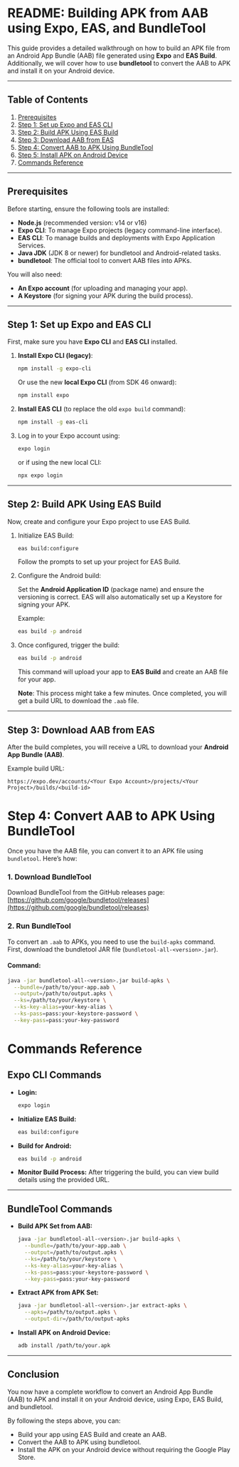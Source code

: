 # README: Building APK from AAB using Expo, EAS, and BundleTool

This guide provides a detailed walkthrough on how to build an APK file from an Android App Bundle (AAB) file generated using **Expo** and **EAS Build**. Additionally, we will cover how to use **bundletool** to convert the AAB to APK and install it on your Android device.

---

## Table of Contents

1. [Prerequisites](#prerequisites)
2. [Step 1: Set up Expo and EAS CLI](#step-1-set-up-expo-and-eas-cli)
3. [Step 2: Build APK Using EAS Build](#step-2-build-apk-using-eas-build)
4. [Step 3: Download AAB from EAS](#step-3-download-aab-from-eas)
5. [Step 4: Convert AAB to APK Using BundleTool](#step-4-convert-aab-to-apk-using-bundletool)
6. [Step 5: Install APK on Android Device](#step-5-install-apk-on-android-device)
7. [Commands Reference](#commands-reference)

---

## Prerequisites

Before starting, ensure the following tools are installed:

- **Node.js** (recommended version: v14 or v16)
- **Expo CLI**: To manage Expo projects (legacy command-line interface).
- **EAS CLI**: To manage builds and deployments with Expo Application Services.
- **Java JDK** (JDK 8 or newer) for bundletool and Android-related tasks.
- **bundletool**: The official tool to convert AAB files into APKs.

You will also need:
- **An Expo account** (for uploading and managing your app).
- **A Keystore** (for signing your APK during the build process).

---

## Step 1: Set up Expo and EAS CLI

First, make sure you have **Expo CLI** and **EAS CLI** installed.

1. **Install Expo CLI (legacy)**:

    ```bash
    npm install -g expo-cli
    ```

    Or use the new **local Expo CLI** (from SDK 46 onward):

    ```bash
    npm install expo
    ```

2. **Install EAS CLI** (to replace the old `expo build` command):

    ```bash
    npm install -g eas-cli
    ```

3. Log in to your Expo account using:

    ```bash
    expo login
    ```

    or if using the new local CLI:

    ```bash
    npx expo login
    ```

---

## Step 2: Build APK Using EAS Build

Now, create and configure your Expo project to use EAS Build.

1. Initialize EAS Build:

    ```bash
    eas build:configure
    ```

    Follow the prompts to set up your project for EAS Build.

2. Configure the Android build:

    Set the **Android Application ID** (package name) and ensure the versioning is correct. EAS will also automatically set up a Keystore for signing your APK.

    Example:

    ```bash
    eas build -p android
    ```

3. Once configured, trigger the build:

    ```bash
    eas build -p android
    ```

    This command will upload your app to **EAS Build** and create an AAB file for your app.

    **Note**: This process might take a few minutes. Once completed, you will get a build URL to download the `.aab` file.

---

## Step 3: Download AAB from EAS

After the build completes, you will receive a URL to download your **Android App Bundle (AAB)**.

Example build URL:

```plaintext
https://expo.dev/accounts/<Your Expo Account>/projects/<Your Project>/builds/<build-id>
```
# Step 4: Convert AAB to APK Using BundleTool

Once you have the AAB file, you can convert it to an APK file using `bundletool`. Here’s how:

### 1. Download BundleTool
Download BundleTool from the GitHub releases page:  
[https://github.com/google/bundletool/releases](https://github.com/google/bundletool/releases)

### 2. Run BundleTool

To convert an `.aab` to APKs, you need to use the `build-apks` command. First, download the bundletool JAR file (`bundletool-all-<version>.jar`).

#### Command:
```bash
java -jar bundletool-all-<version>.jar build-apks \
  --bundle=/path/to/your-app.aab \
  --output=/path/to/output.apks \
  --ks=/path/to/your/keystore \
  --ks-key-alias=your-key-alias \
  --ks-pass=pass:your-keystore-password \
  --key-pass=pass:your-key-password
```
# Commands Reference

## Expo CLI Commands

- **Login:**
    ```bash
    expo login
    ```

- **Initialize EAS Build:**
    ```bash
    eas build:configure
    ```

- **Build for Android:**
    ```bash
    eas build -p android
    ```

- **Monitor Build Process:**
    After triggering the build, you can view build details using the provided URL.

---

## BundleTool Commands

- **Build APK Set from AAB:**
    ```bash
    java -jar bundletool-all-<version>.jar build-apks \
      --bundle=/path/to/your-app.aab \
      --output=/path/to/output.apks \
      --ks=/path/to/your/keystore \
      --ks-key-alias=your-key-alias \
      --ks-pass=pass:your-keystore-password \
      --key-pass=pass:your-key-password
    ```

- **Extract APK from APK Set:**
    ```bash
    java -jar bundletool-all-<version>.jar extract-apks \
      --apks=/path/to/output.apks \
      --output-dir=/path/to/output-apks
    ```

- **Install APK on Android Device:**
    ```bash
    adb install /path/to/your.apk
    ```

---

## Conclusion

You now have a complete workflow to convert an Android App Bundle (AAB) to APK and install it on your Android device, using Expo, EAS Build, and bundletool.

By following the steps above, you can:

- Build your app using EAS Build and create an AAB.
- Convert the AAB to APK using bundletool.
- Install the APK on your Android device without requiring the Google Play Store.


